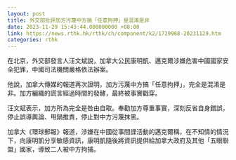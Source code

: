 ```yaml
---
layout: post
title: 外交部批評加方污蔑中方搞「任意拘押」是混淆是非
date: 2023-11-29 15:43:44.000000000 +08:00
link: https://news.rthk.hk/rthk/ch/component/k2/1729968-20231129.htm
categories: rthk
---
```


在北京，外交部發言人汪文斌說，加拿大公民康明凱、邁克爾涉嫌危害中國國家安全犯罪，中國司法機關嚴格依法辦案。

他說，加拿大傳媒的報道再次證明，加方污蔑中方搞「任意拘押」，完全是混淆是非。加方編織的謊言經過時間的發酵，最終被事實戳穿。

汪文斌表示，加方所為完全是咎由自取。奉勸加方尊重事實，深刻反省自身錯誤，停止誤導輿論、甩鍋推責，停止對中方污蔑抹黑。

加拿大《環球郵報》報道，涉嫌在中國從事間諜活動的邁克爾稱，在不知情的情況下，向康明凱分享敏感資訊，康明凱隨後將資訊提供給加拿大政府及其他「五眼聯盟」國家，導致二人被中方拘捕。
